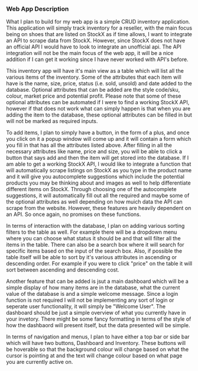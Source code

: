 ### Web App Description

What I plan to build for my web app is a simple CRUD inventory application. This application will simply track inventory for a reseller, with the main focus being on shoes that are listed on StockX as if time allows, I want to integrate an API to scrape data from StockX. However, since StockX does not have an official API I would have to look to integrate an unofficial api. The API integration will not be the main focus of the web app, it will be a nice addition if I can get it working since I have never worked with API's before. <br>

This inventory app will have it's main view as a table which will list all the various items of the inventory. Some of the attributes that each item will have is the name, size, price, status (i.e. sold, unsold) and date added to the database. Optional attributes that can be added are the style code/sku, colour, market price and potential profit. Please note that some of these optional attributes can be automated if I were to find a working StockX API, however if that does not work what can simply happen is that when you are adding the item to the database, these optional attributes can be filled in but will not be marked as required inputs.<br>

To add items, I plan to simply have a button, in the form of a plus, and once you click on it a popup window will come up and it will contain a form which you fill in that has all the attributes listed above. After filling in all the necessary attributes like name, price and size, you will be able to click a button that says add and then the item will get stored into the database. If I am able to get a working StockX API, I would like to integrate a function that will automatically scrape listings on StockX as you type in the product name and it will give you autocomplete suggestions which include the potential products you may be thinking about and images as well to help differentiate different items on StockX. Through choosing one of the autocomplete suggestions, it will automatically fill out all the required and maybe some of the optional attributes as well depending on how muich data the API can scrape from the website. However, these features are heavily dependent on an API. So once again, no promises on these functions. <br>

In terms of interaction with the database, I plan on adding various sorting filters to the table as well. For example there will be a dropdown menu where you can choose what status it should be and that will filter all the items in the table. There can also be a search box where it will search for specific items based on the input of the search box. Also, if possible the table itself will be able to sort by it's various attributes in ascending or descending order. For example if you were to click "price" on the table it will sort between ascending and descending cost. <br>

Another feature that can be added is jsut a main dashboard which will be a simple display of how many items are in the database, what the current value of the database is and a simple welcome message. Since a login function is not required I will not be implementing any sort of login or seperate user functionality, it will simply be "Welcome User". The dashboard should be just a simple overview of what you currently have in your invetory. There might be some fancy formatting in terms of the style of how the dashbaord will present itself, but the data presented will be simple. <br>

 In terms of navigation and menus, I plan to have either a top bar or side bar which will have two buttons, Dashboard and Inventory. These buttons will be hoverable so that the background colour will change based on what the cursor is pointing at and the text will change colour based on what page you are currently active on.  <br>
